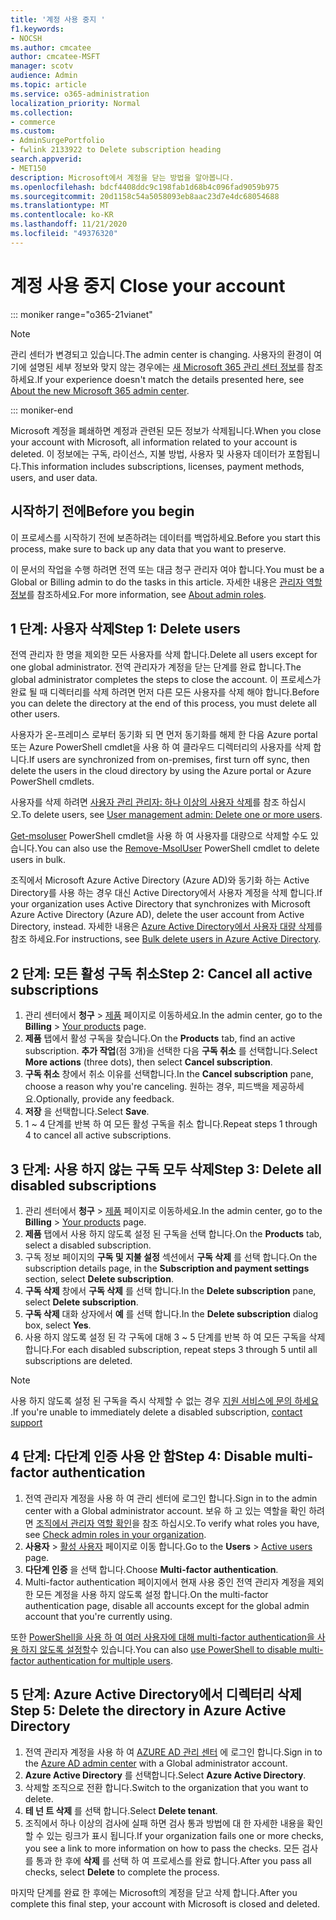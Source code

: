 ```yaml
---
title: '계정 사용 중지 '
f1.keywords:
- NOCSH
ms.author: cmcatee
author: cmcatee-MSFT
manager: scotv
audience: Admin
ms.topic: article
ms.service: o365-administration
localization_priority: Normal
ms.collection:
- commerce
ms.custom:
- AdminSurgePortfolio
- fwlink 2133922 to Delete subscription heading
search.appverid:
- MET150
description: Microsoft에서 계정을 닫는 방법을 알아봅니다.
ms.openlocfilehash: bdcf4408ddc9c198fab1d68b4c096fad9059b975
ms.sourcegitcommit: 20d1158c54a5058093eb8aac23d7e4dc68054688
ms.translationtype: MT
ms.contentlocale: ko-KR
ms.lasthandoff: 11/21/2020
ms.locfileid: "49376320"
---
```

# <a name="close-your-account"></a><span data-ttu-id="1a8d3-103">계정 사용 중지 </span><span class="sxs-lookup"><span data-stu-id="1a8d3-103">Close your account</span></span>

::: moniker range="o365-21vianet"

> [!NOTE]
> <span data-ttu-id="1a8d3-104">관리 센터가 변경되고 있습니다.</span><span class="sxs-lookup"><span data-stu-id="1a8d3-104">The admin center is changing.</span></span> <span data-ttu-id="1a8d3-105">사용자의 환경이 여기에 설명된 세부 정보와 맞지 않는 경우에는 [새 Microsoft 365 관리 센터 정보](https://docs.microsoft.com/microsoft-365/admin/microsoft-365-admin-center-preview?view=o365-21vianet&preserve-view=true)를 참조하세요.</span><span class="sxs-lookup"><span data-stu-id="1a8d3-105">If your experience doesn't match the details presented here, see [About the new Microsoft 365 admin center](https://docs.microsoft.com/microsoft-365/admin/microsoft-365-admin-center-preview?view=o365-21vianet&preserve-view=true).</span></span>

::: moniker-end

<span data-ttu-id="1a8d3-106">Microsoft 계정을 폐쇄하면 계정과 관련된 모든 정보가 삭제됩니다.</span><span class="sxs-lookup"><span data-stu-id="1a8d3-106">When you close your account with Microsoft, all information related to your account is deleted.</span></span> <span data-ttu-id="1a8d3-107">이 정보에는 구독, 라이선스, 지불 방법, 사용자 및 사용자 데이터가 포함됩니다.</span><span class="sxs-lookup"><span data-stu-id="1a8d3-107">This information includes subscriptions, licenses, payment methods, users, and user data.</span></span>

## <a name="before-you-begin"></a><span data-ttu-id="1a8d3-108">시작하기 전에</span><span class="sxs-lookup"><span data-stu-id="1a8d3-108">Before you begin</span></span>

<span data-ttu-id="1a8d3-109">이 프로세스를 시작하기 전에 보존하려는 데이터를 백업하세요.</span><span class="sxs-lookup"><span data-stu-id="1a8d3-109">Before you start this process, make sure to back up any data that you want to preserve.</span></span>

<span data-ttu-id="1a8d3-110">이 문서의 작업을 수행 하려면 전역 또는 대금 청구 관리자 여야 합니다.</span><span class="sxs-lookup"><span data-stu-id="1a8d3-110">You must be a Global or Billing admin to do the tasks in this article.</span></span> <span data-ttu-id="1a8d3-111">자세한 내용은 [관리자 역할 정보](../admin/add-users/about-admin-roles.md)를 참조하세요.</span><span class="sxs-lookup"><span data-stu-id="1a8d3-111">For more information, see [About admin roles](../admin/add-users/about-admin-roles.md).</span></span>

## <a name="step-1-delete-users"></a><span data-ttu-id="1a8d3-112">1 단계: 사용자 삭제</span><span class="sxs-lookup"><span data-stu-id="1a8d3-112">Step 1: Delete users</span></span>

<span data-ttu-id="1a8d3-113">전역 관리자 한 명을 제외한 모든 사용자를 삭제 합니다.</span><span class="sxs-lookup"><span data-stu-id="1a8d3-113">Delete all users except for one global administrator.</span></span> <span data-ttu-id="1a8d3-114">전역 관리자가 계정을 닫는 단계를 완료 합니다.</span><span class="sxs-lookup"><span data-stu-id="1a8d3-114">The global administrator completes the steps to close the account.</span></span> <span data-ttu-id="1a8d3-115">이 프로세스가 완료 될 때 디렉터리를 삭제 하려면 먼저 다른 모든 사용자를 삭제 해야 합니다.</span><span class="sxs-lookup"><span data-stu-id="1a8d3-115">Before you can delete the directory at the end of this process, you must delete all other users.</span></span>

<span data-ttu-id="1a8d3-116">사용자가 온-프레미스 로부터 동기화 되 면 먼저 동기화를 해제 한 다음 Azure portal 또는 Azure PowerShell cmdlet을 사용 하 여 클라우드 디렉터리의 사용자를 삭제 합니다.</span><span class="sxs-lookup"><span data-stu-id="1a8d3-116">If users are synchronized from on-premises, first turn off sync, then delete the users in the cloud directory by using the Azure portal or Azure PowerShell cmdlets.</span></span>

<span data-ttu-id="1a8d3-117">사용자를 삭제 하려면 <a href="https://docs.microsoft.com/office365/admin/add-users/delete-a-user?view=o365-worldwide#user-management-admin-delete-one-or-more-users-from-office-365">사용자 관리 관리자: 하나 이상의 사용자 삭제</a>를 참조 하십시오.</span><span class="sxs-lookup"><span data-stu-id="1a8d3-117">To delete users, see <a href="https://docs.microsoft.com/office365/admin/add-users/delete-a-user?view=o365-worldwide#user-management-admin-delete-one-or-more-users-from-office-365">User management admin: Delete one or more users</a>.</span></span>

<span data-ttu-id="1a8d3-118"><a href="https://go.microsoft.com/fwlink/?linkid=842230">Get-msoluser</a> PowerShell cmdlet을 사용 하 여 사용자를 대량으로 삭제할 수도 있습니다.</span><span class="sxs-lookup"><span data-stu-id="1a8d3-118">You can also use the <a href="https://go.microsoft.com/fwlink/?linkid=842230">Remove-MsolUser</a> PowerShell cmdlet to delete users in bulk.</span></span>

<span data-ttu-id="1a8d3-119">조직에서 Microsoft Azure Active Directory (Azure AD)와 동기화 하는 Active Directory를 사용 하는 경우 대신 Active Directory에서 사용자 계정을 삭제 합니다.</span><span class="sxs-lookup"><span data-stu-id="1a8d3-119">If your organization uses Active Directory that synchronizes with Microsoft Azure Active Directory (Azure AD), delete the user account from Active Directory, instead.</span></span> <span data-ttu-id="1a8d3-120">자세한 내용은 <a href="https://docs.microsoft.com/azure/active-directory/users-groups-roles/users-bulk-delete">Azure Active Directory에서 사용자 대량 삭제</a>를 참조 하세요.</span><span class="sxs-lookup"><span data-stu-id="1a8d3-120">For instructions, see <a href="https://docs.microsoft.com/azure/active-directory/users-groups-roles/users-bulk-delete">Bulk delete users in Azure Active Directory</a>.</span></span>

## <a name="step-2-cancel-all-active-subscriptions"></a><span data-ttu-id="1a8d3-121">2 단계: 모든 활성 구독 취소</span><span class="sxs-lookup"><span data-stu-id="1a8d3-121">Step 2: Cancel all active subscriptions</span></span>

1. <span data-ttu-id="1a8d3-122">관리 센터에서 **청구** > <a href="https://go.microsoft.com/fwlink/p/?linkid=842054" target="_blank">제품</a> 페이지로 이동하세요.</span><span class="sxs-lookup"><span data-stu-id="1a8d3-122">In the admin center, go to the **Billing** > <a href="https://go.microsoft.com/fwlink/p/?linkid=842054" target="_blank">Your products</a> page.</span></span>
2. <span data-ttu-id="1a8d3-123">**제품** 탭에서 활성 구독을 찾습니다.</span><span class="sxs-lookup"><span data-stu-id="1a8d3-123">On the **Products** tab, find an active subscription.</span></span> <span data-ttu-id="1a8d3-124">**추가 작업**(점 3개)을 선택한 다음 **구독 취소** 를 선택합니다.</span><span class="sxs-lookup"><span data-stu-id="1a8d3-124">Select **More actions** (three dots), then select **Cancel subscription**.</span></span>
3. <span data-ttu-id="1a8d3-125">**구독 취소** 창에서 취소 이유를 선택합니다.</span><span class="sxs-lookup"><span data-stu-id="1a8d3-125">In the **Cancel subscription** pane, choose a reason why you're canceling.</span></span> <span data-ttu-id="1a8d3-126">원하는 경우, 피드백을 제공하세요.</span><span class="sxs-lookup"><span data-stu-id="1a8d3-126">Optionally, provide any feedback.</span></span>
4. <span data-ttu-id="1a8d3-127">**저장** 을 선택합니다.</span><span class="sxs-lookup"><span data-stu-id="1a8d3-127">Select **Save**.</span></span>
5. <span data-ttu-id="1a8d3-128">1 ~ 4 단계를 반복 하 여 모든 활성 구독을 취소 합니다.</span><span class="sxs-lookup"><span data-stu-id="1a8d3-128">Repeat steps 1 through 4 to cancel all active subscriptions.</span></span>

## <a name="step-3-delete-all-disabled-subscriptions"></a><span data-ttu-id="1a8d3-129">3 단계: 사용 하지 않는 구독 모두 삭제</span><span class="sxs-lookup"><span data-stu-id="1a8d3-129">Step 3: Delete all disabled subscriptions</span></span>

1. <span data-ttu-id="1a8d3-130">관리 센터에서 **청구** > <a href="https://go.microsoft.com/fwlink/p/?linkid=842054" target="_blank">제품</a> 페이지로 이동하세요.</span><span class="sxs-lookup"><span data-stu-id="1a8d3-130">In the admin center, go to the **Billing** > <a href="https://go.microsoft.com/fwlink/p/?linkid=842054" target="_blank">Your products</a> page.</span></span>
2. <span data-ttu-id="1a8d3-131">**제품** 탭에서 사용 하지 않도록 설정 된 구독을 선택 합니다.</span><span class="sxs-lookup"><span data-stu-id="1a8d3-131">On the **Products** tab, select a disabled subscription.</span></span>
3. <span data-ttu-id="1a8d3-132">구독 정보 페이지의 **구독 및 지불 설정** 섹션에서 **구독 삭제** 를 선택 합니다.</span><span class="sxs-lookup"><span data-stu-id="1a8d3-132">On the subscription details page, in the **Subscription and payment settings** section, select **Delete subscription**.</span></span>
4. <span data-ttu-id="1a8d3-133">**구독 삭제** 창에서 **구독 삭제** 를 선택 합니다.</span><span class="sxs-lookup"><span data-stu-id="1a8d3-133">In the **Delete subscription** pane, select **Delete subscription**.</span></span>
5. <span data-ttu-id="1a8d3-134">**구독 삭제** 대화 상자에서 **예** 를 선택 합니다.</span><span class="sxs-lookup"><span data-stu-id="1a8d3-134">In the **Delete subscription** dialog box, select **Yes**.</span></span>
6. <span data-ttu-id="1a8d3-135">사용 하지 않도록 설정 된 각 구독에 대해 3 ~ 5 단계를 반복 하 여 모든 구독을 삭제 합니다.</span><span class="sxs-lookup"><span data-stu-id="1a8d3-135">For each disabled subscription, repeat steps 3 through 5 until all subscriptions are deleted.</span></span>

> [!NOTE]
> <span data-ttu-id="1a8d3-136">사용 하지 않도록 설정 된 구독을 즉시 삭제할 수 없는 경우 <a href="https://go.microsoft.com/fwlink/p/?linkid=518322" target="_blank">지원 서비스에 문의 하세요</a> .</span><span class="sxs-lookup"><span data-stu-id="1a8d3-136">If you're unable to immediately delete a disabled subscription, <a href="https://go.microsoft.com/fwlink/p/?linkid=518322" target="_blank">contact support</a></span></span>

## <a name="step-4-disable-multi-factor-authentication"></a><span data-ttu-id="1a8d3-137">4 단계: 다단계 인증 사용 안 함</span><span class="sxs-lookup"><span data-stu-id="1a8d3-137">Step 4: Disable multi-factor authentication</span></span>

1. <span data-ttu-id="1a8d3-138">전역 관리자 계정을 사용 하 여 관리 센터에 로그인 합니다.</span><span class="sxs-lookup"><span data-stu-id="1a8d3-138">Sign in to the admin center with a Global administrator account.</span></span> <span data-ttu-id="1a8d3-139">보유 하 고 있는 역할을 확인 하려면 [조직에서 관리자 역할 확인](../admin/add-users/assign-admin-roles.md#check-admin-roles-in-your-organization)을 참조 하십시오.</span><span class="sxs-lookup"><span data-stu-id="1a8d3-139">To verify what roles you have, see [Check admin roles in your organization](../admin/add-users/assign-admin-roles.md#check-admin-roles-in-your-organization).</span></span>
2. <span data-ttu-id="1a8d3-140">**사용자**  >  <a href="https://go.microsoft.com/fwlink/p/?linkid=834822" target="_blank">활성 사용자</a> 페이지로 이동 합니다.</span><span class="sxs-lookup"><span data-stu-id="1a8d3-140">Go to the **Users** > <a href="https://go.microsoft.com/fwlink/p/?linkid=834822" target="_blank">Active users</a> page.</span></span>
3. <span data-ttu-id="1a8d3-141">**다단계 인증** 을 선택 합니다.</span><span class="sxs-lookup"><span data-stu-id="1a8d3-141">Choose **Multi-factor authentication**.</span></span>
4. <span data-ttu-id="1a8d3-142">Multi-factor authentication 페이지에서 현재 사용 중인 전역 관리자 계정을 제외한 모든 계정을 사용 하지 않도록 설정 합니다.</span><span class="sxs-lookup"><span data-stu-id="1a8d3-142">On the multi-factor authentication page, disable all accounts except for the global admin account that you're currently using.</span></span>

<span data-ttu-id="1a8d3-143">또한 <a href="https://docs.microsoft.com/azure/active-directory/authentication/howto-mfa-userstates#change-state-using-powershell">PowerShell을 사용 하 여 여러 사용자에 대해 multi-factor authentication을 사용 하지 않도록 설정할</a>수 있습니다.</span><span class="sxs-lookup"><span data-stu-id="1a8d3-143">You can also <a href="https://docs.microsoft.com/azure/active-directory/authentication/howto-mfa-userstates#change-state-using-powershell">use PowerShell to disable multi-factor authentication for multiple users</a>.</span></span>

## <a name="step-5-delete-the-directory-in-azure-active-directory"></a><span data-ttu-id="1a8d3-144">5 단계: Azure Active Directory에서 디렉터리 삭제</span><span class="sxs-lookup"><span data-stu-id="1a8d3-144">Step 5: Delete the directory in Azure Active Directory</span></span>

1. <span data-ttu-id="1a8d3-145">전역 관리자 계정을 사용 하 여 <a href="https://aad.portal.azure.com/" target="_blank">AZURE AD 관리 센터</a> 에 로그인 합니다.</span><span class="sxs-lookup"><span data-stu-id="1a8d3-145">Sign in to the <a href="https://aad.portal.azure.com/" target="_blank">Azure AD admin center</a> with a Global administrator account.</span></span>
2. <span data-ttu-id="1a8d3-146">**Azure Active Directory** 를 선택합니다.</span><span class="sxs-lookup"><span data-stu-id="1a8d3-146">Select **Azure Active Directory**.</span></span>
3. <span data-ttu-id="1a8d3-147">삭제할 조직으로 전환 합니다.</span><span class="sxs-lookup"><span data-stu-id="1a8d3-147">Switch to the organization that you want to delete.</span></span>
4. <span data-ttu-id="1a8d3-148">**테 넌 트 삭제** 를 선택 합니다.</span><span class="sxs-lookup"><span data-stu-id="1a8d3-148">Select **Delete tenant**.</span></span>
5. <span data-ttu-id="1a8d3-149">조직에서 하나 이상의 검사에 실패 하면 검사 통과 방법에 대 한 자세한 내용을 확인할 수 있는 링크가 표시 됩니다.</span><span class="sxs-lookup"><span data-stu-id="1a8d3-149">If your organization fails one or more checks, you see a link to more information on how to pass the checks.</span></span> <span data-ttu-id="1a8d3-150">모든 검사를 통과 한 후에 **삭제** 를 선택 하 여 프로세스를 완료 합니다.</span><span class="sxs-lookup"><span data-stu-id="1a8d3-150">After you pass all checks, select **Delete** to complete the process.</span></span>

<span data-ttu-id="1a8d3-151">마지막 단계를 완료 한 후에는 Microsoft의 계정을 닫고 삭제 합니다.</span><span class="sxs-lookup"><span data-stu-id="1a8d3-151">After you complete this final step, your account with Microsoft is closed and deleted.</span></span>